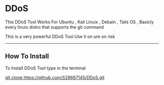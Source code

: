 <h1>DDoS</h1>
<p>This DDoS Tool Works For Ubuntu , Kali Linuix , Debain , Tails OS , Basicly every linuix distro that supports the git command</p>
<p>This is a very powerful DDoS Tool Use it on ure on risk<p>
<hr>
<h2>How To Install</h2>
<p>To Install DDoS Tool type in the terminal</p>
<u>git clone https://github.com/S28667145/DDoS.git</u>
